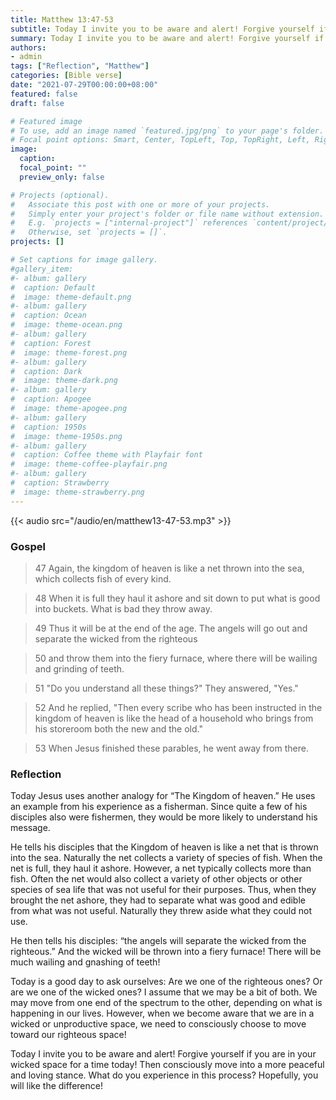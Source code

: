 ```yaml
---
title: Matthew 13:47-53
subtitle: Today I invite you to be aware and alert! Forgive yourself if you are in your wicked space for a time today! Then consciously move into a more peaceful and loving stance. What do you experience in this process? Hopefully, you will like the difference!
summary: Today I invite you to be aware and alert! Forgive yourself if you are in your wicked space for a time today! Then consciously move into a more peaceful and loving stance. What do you experience in this process? Hopefully, you will like the difference!
authors:
- admin
tags: ["Reflection", "Matthew"]
categories: [Bible verse]
date: "2021-07-29T00:00:00+08:00"
featured: false
draft: false

# Featured image
# To use, add an image named `featured.jpg/png` to your page's folder.
# Focal point options: Smart, Center, TopLeft, Top, TopRight, Left, Right, BottomLeft, Bottom, BottomRight
image:
  caption:
  focal_point: ""
  preview_only: false

# Projects (optional).
#   Associate this post with one or more of your projects.
#   Simply enter your project's folder or file name without extension.
#   E.g. `projects = ["internal-project"]` references `content/project/deep-learning/index.md`.
#   Otherwise, set `projects = []`.
projects: []

# Set captions for image gallery.
#gallery_item:
#- album: gallery
#  caption: Default
#  image: theme-default.png
#- album: gallery
#  caption: Ocean
#  image: theme-ocean.png
#- album: gallery
#  caption: Forest
#  image: theme-forest.png
#- album: gallery
#  caption: Dark
#  image: theme-dark.png
#- album: gallery
#  caption: Apogee
#  image: theme-apogee.png
#- album: gallery
#  caption: 1950s
#  image: theme-1950s.png
#- album: gallery
#  caption: Coffee theme with Playfair font
#  image: theme-coffee-playfair.png
#- album: gallery
#  caption: Strawberry
#  image: theme-strawberry.png
---
```


{{< audio src="/audio/en/matthew13-47-53.mp3" >}}

### Gospel
> 47 Again, the kingdom of heaven is like a net thrown into the sea, which collects fish of every kind.

> 48 When it is full they haul it ashore and sit down to put what is good into buckets. What is bad they throw away.

> 49 Thus it will be at the end of the age. The angels will go out and separate the wicked from the righteous

> 50 and throw them into the fiery furnace, where there will be wailing and grinding of teeth.

> 51 "Do you understand all these things?" They answered, "Yes."

> 52 And he replied, "Then every scribe who has been instructed in the kingdom of heaven is like the head of a household who brings from his storeroom both the new and the old."

> 53 When Jesus finished these parables, he went away from there.

### Reflection
Today Jesus uses another analogy for “The Kingdom of heaven.” He uses an example from his experience as a fisherman. Since quite a few of his disciples also were fishermen, they would be more likely to understand his message.

He tells his disciples that the Kingdom of heaven is like a net that is thrown into the sea. Naturally the net collects a variety of species of fish. When the net is full, they haul it ashore. However, a net typically collects more than fish. Often the net would also collect a variety of other objects or other species of sea life that was not useful for their purposes. Thus, when they brought the net ashore, they had to separate what was good and edible from what was not useful. Naturally they threw aside what they could not use.

He then tells his disciples: “the angels will separate the wicked from the righteous.” And the wicked will be thrown into a fiery furnace! There will be much wailing and gnashing of teeth!

Today is a good day to ask ourselves: Are we one of the righteous ones? Or are we one of the wicked ones? I assume that we may be a bit of both. We may move from one end of the spectrum to the other, depending on what is happening in our lives. However, when we become aware that we are in a wicked or unproductive space, we need to consciously choose to move toward our righteous space!

Today I invite you to be aware and alert! Forgive yourself if you are in your wicked space for a time today! Then consciously move into a more peaceful and loving stance. What do you experience in this process? Hopefully, you will like the difference!
